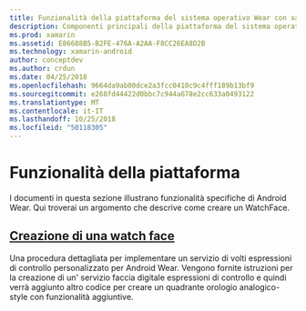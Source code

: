 ```yaml
---
title: Funzionalità della piattaforma del sistema operativo Wear con xamarin. Android
description: Componenti principali della piattaforma del sistema operativo Wear
ms.prod: xamarin
ms.assetid: E86688B5-B2FE-476A-A2AA-F8CC26EA8D2B
ms.technology: xamarin-android
author: conceptdev
ms.author: crdun
ms.date: 04/25/2018
ms.openlocfilehash: 9664da9ab00dce2a3fcc0410c9c4fff189b13bf9
ms.sourcegitcommit: e268fd44422d0bbc7c944a678e2cc633a0493122
ms.translationtype: MT
ms.contentlocale: it-IT
ms.lasthandoff: 10/25/2018
ms.locfileid: "50118305"
---
```

# <a name="platform-features"></a>Funzionalità della piattaforma

I documenti in questa sezione illustrano funzionalità specifiche di Android Wear. Qui troverai un argomento che descrive come creare un WatchFace.
 
##  <a name="creating-a-watch-faceandroidwearplatformcreating-a-watchfacemd"></a>[Creazione di una watch face](~/android/wear/platform/creating-a-watchface.md)

Una procedura dettagliata per implementare un servizio di volti espressioni di controllo personalizzato per Android Wear. Vengono fornite istruzioni per la creazione di un' servizio faccia digitale espressioni di controllo e quindi verrà aggiunto altro codice per creare un quadrante orologio analogico-style con funzionalità aggiuntive.
